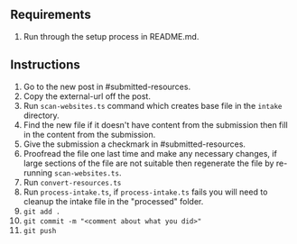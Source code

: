 ## Requirements
1. Run through the setup process in README.md.

## Instructions
1. Go to the new post in #submitted-resources.
2. Copy the external-url off the post.
3. Run `scan-websites.ts` command which creates base file in the `intake` directory.
4. Find the new file if it doesn't have content from the submission then fill in the content from the submission.
5. Give the submission a checkmark in #submitted-resources.
6. Proofread the file one last time and make any necessary changes, if large sections of the file are not suitable then regenerate the file by re-running `scan-websites.ts`.
6. Run `convert-resources.ts`
7. Run `process-intake.ts`, if `process-intake.ts` fails you will need to cleanup the intake file in the "processed" folder.
8. `git add .`
9. `git commit -m "<comment about what you did>"`
10. `git push`